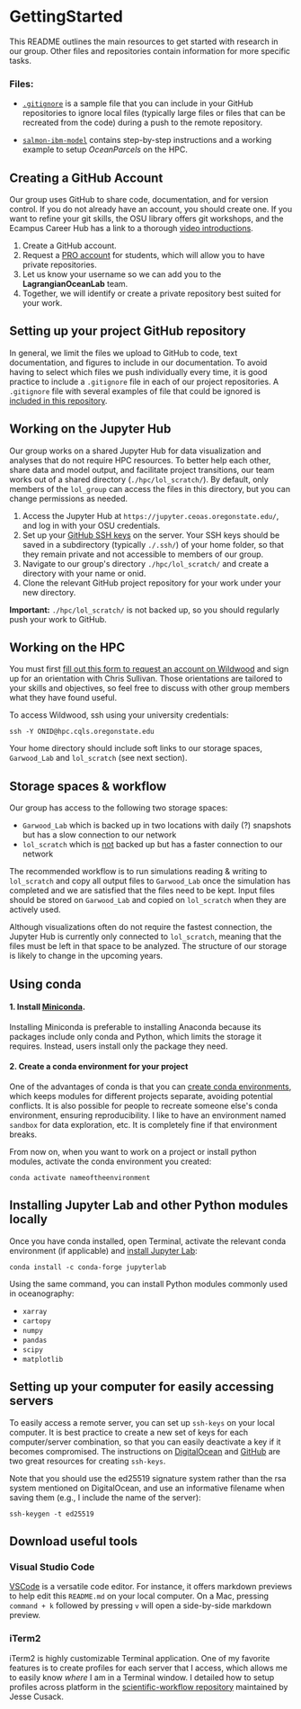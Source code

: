 # GettingStarted
This README outlines the main resources to get started with research in our group. Other files and repositories contain information for more specific tasks.

### Files:
- [`.gitignore`](https://github.com/LagrangianOceanLab/GettingStarted/blob/main/.gitignore) is a sample file that you can include in your GitHub repositories to ignore local files (typically large files or files that can be recreated from the code) during a push to the remote repository.

- [`salmon-ibm-model`](https://github.com/LagrangianOceanLab/salmon-ibm-model) contains step-by-step instructions and a working example to setup _OceanParcels_ on the HPC.

## Creating a GitHub Account
Our group uses GitHub to share code, documentation, and for version control. If you do not already have an account, you should create one. If you want to refine your git skills, the OSU library offers git workshops, and the Ecampus Career Hub has a link to a thorough [video introductions](https://careers.ecampus.oregonstate.edu/classes/learning-github/).

1. Create a GitHub account.
2. Request a [PRO account](https://education.github.com/discount_requests/application) for students, which will allow you to have private repositories.
3. Let us know your username so we can add you to the **LagrangianOceanLab** team.
4. Together, we will identify or create a private repository best suited for your work.

## Setting up your project GitHub repository
In general, we limit the files we upload to GitHub to code, text documentation, and figures to include in our documentation. To avoid having to select which files we push individually every time, it is good practice to include a `.gitignore` file in each of our project repositories. A `.gitignore` file with several examples of file that could be ignored is [included in this repository](https://github.com/LagrangianOceanLab/GettingStarted/blob/main/.gitignore).

## Working on the Jupyter Hub
Our group works on a shared Jupyter Hub for data visualization and analyses that do not require HPC resources. To better help each other, share data and model output, and facilitate project transitions, our team works out of a shared directory (`./hpc/lol_scratch/`). By default, only members of the `lol_group` can access the files in this directory, but you can change permissions as needed. 
1. Access the Jupyter Hub at `https://jupyter.ceoas.oregonstate.edu/`, and log in with your OSU credentials.
2. Set up your [GitHub SSH keys](https://docs.github.com/en/authentication/connecting-to-github-with-ssh/generating-a-new-ssh-key-and-adding-it-to-the-ssh-agent) on the server. Your SSH keys should be saved in a subdirectory (typically `./.ssh/`) of your home folder, so that they remain private and not accessible to members of our group.
3. Navigate to our group's directory `./hpc/lol_scratch/` and create a directory with your name or onid.
4. Clone the relevant GitHub project repository for your work under your new directory.

**Important:** `./hpc/lol_scratch/` is not backed up, so you should regularly push your work to GitHub.

## Working on the HPC
You must first [fill out this form to request an account on Wildwood](https://shell.cqls.oregonstate.edu/access/) and sign up for an orientation with Chris Sullivan. Those orientations are tailored to your skills and objectives, so feel free to discuss with other group members what they have found useful.

To access Wildwood, ssh using your university credentials:
```
ssh -Y ONID@hpc.cqls.oregonstate.edu
```

Your home directory should include soft links to our storage spaces, `Garwood_Lab` and `lol_scratch` (see next section).

## Storage spaces \& workflow
Our group has access to the following two storage spaces:
- `Garwood_Lab` which is backed up in two locations with daily (?) snapshots but has a slow connection to our network
- `lol_scratch` which is <u>not</u> backed up but has a faster connection to our network

The recommended workflow is to run simulations reading \& writing to `lol_scratch` and copy all output files to `Garwood_Lab` once the simulation has completed and we are satisfied that the files need to be kept. Input files should be stored on `Garwood_Lab` and copied on `lol_scratch` when they are actively used.

Although visualizations often do not require the fastest connection, the Jupyter Hub is currently only connected to `lol_scratch`, meaning that the files must be left in that space to be analyzed. The structure of our storage is likely to change in the upcoming years.

## Using conda
#### 1. Install [Miniconda](https://docs.conda.io/projects/miniconda/en/latest/miniconda-install.html). 
Installing Miniconda is preferable to installing Anaconda because its packages include only conda and Python, which limits the storage it requires. Instead, users install only the package they need. 

#### 2. Create a conda environment for your project
One of the advantages of conda is that you can [create conda environments](https://conda.io/projects/conda/en/latest/user-guide/tasks/manage-environments.html#creating-an-environment-with-commands), which keeps modules for different projects separate, avoiding potential conflicts. It is also possible for people to recreate someone else's conda environment, ensuring reproducibility. I like to have an environment named `sandbox` for data exploration, etc. It is completely fine if that environment breaks.

From now on, when you want to work on a project or install python modules, activate the conda environment you created:

```
conda activate nameoftheenvironment
```

## Installing Jupyter Lab and other Python modules locally
Once you have conda installed, open Terminal, activate the relevant conda environment (if applicable) and [install Jupyter Lab](https://jupyterlab.readthedocs.io/en/stable/getting_started/installation.html):

```
conda install -c conda-forge jupyterlab
```

Using the same command, you can install Python modules commonly used in oceanography: 
- `xarray`
- `cartopy`
- `numpy`
- `pandas`
- `scipy` 
- `matplotlib`

## Setting up your computer for easily accessing servers
To easily access a remote server, you can set up `ssh-keys` on your local computer. It is best practice to create a new set of keys for each computer/server combination, so that you can easily deactivate a key if it becomes compromised. The instructions on [DigitalOcean](https://www.digitalocean.com/community/tutorials/how-to-configure-ssh-key-based-authentication-on-a-linux-server) and [GitHub](https://docs.github.com/en/authentication/connecting-to-github-with-ssh/generating-a-new-ssh-key-and-adding-it-to-the-ssh-agent) are two great resources for creating `ssh-keys`. 

Note that you should use the ed25519 signature system rather than the rsa system mentioned on DigitalOcean, and use an informative filename when saving them (e.g., I include the name of the server):

```
ssh-keygen -t ed25519
```

## Download useful tools
### Visual Studio Code
[VSCode](https://code.visualstudio.com/) is a versatile code editor. For instance, it offers markdown previews to help edit this `README.md` on your local computer. On a Mac, pressing `command + k` followed by pressing `v` will open a side-by-side markdown preview.

### iTerm2
iTerm2 is highly customizable Terminal application. One of my favorite features is to create profiles for each server that I access, which allows me to easily know *where* I am in a Terminal window. I detailed how to setup profiles across platform in the [scientific-workflow repository](https://github.com/jessecusack/scientific-workflow/blob/main/macOS_setup.md#step-4---customize-iterm2) maintained by Jesse Cusack.
